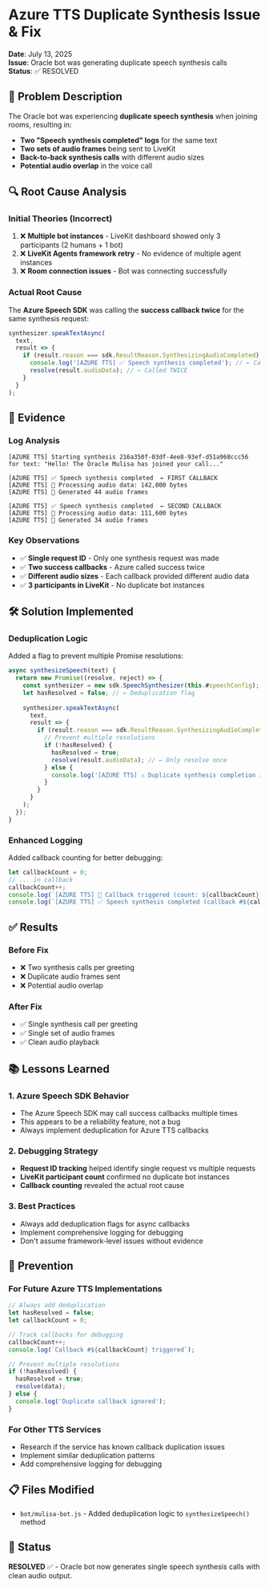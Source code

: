 # Azure TTS Duplicate Synthesis Issue & Fix

**Date**: July 13, 2025  
**Issue**: Oracle bot was generating duplicate speech synthesis calls  
**Status**: ✅ RESOLVED

## 🚨 **Problem Description**

The Oracle bot was experiencing **duplicate speech synthesis** when joining rooms, resulting in:

- **Two "Speech synthesis completed" logs** for the same text
- **Two sets of audio frames** being sent to LiveKit
- **Back-to-back synthesis calls** with different audio sizes
- **Potential audio overlap** in the voice call

## 🔍 **Root Cause Analysis**

### **Initial Theories (Incorrect)**
1. ❌ **Multiple bot instances** - LiveKit dashboard showed only 3 participants (2 humans + 1 bot)
2. ❌ **LiveKit Agents framework retry** - No evidence of multiple agent instances
3. ❌ **Room connection issues** - Bot was connecting successfully

### **Actual Root Cause**
The **Azure Speech SDK** was calling the **success callback twice** for the same synthesis request:

```javascript
synthesizer.speakTextAsync(
  text,
  result => {
    if (result.reason === sdk.ResultReason.SynthesizingAudioCompleted) {
      console.log('[AZURE TTS] ✅ Speech synthesis completed'); // ← Called TWICE
      resolve(result.audioData); // ← Called TWICE
    }
  }
);
```

## 🎯 **Evidence**

### **Log Analysis**
```
[AZURE TTS] Starting synthesis 216a350f-03df-4ee8-93ef-d51a968ccc56 for text: "Hello! The Oracle Mulisa has joined your call..."

[AZURE TTS] ✅ Speech synthesis completed  ← FIRST CALLBACK
[AZURE TTS] 🎵 Processing audio data: 142,000 bytes
[AZURE TTS] 🎵 Generated 44 audio frames

[AZURE TTS] ✅ Speech synthesis completed  ← SECOND CALLBACK  
[AZURE TTS] 🎵 Processing audio data: 111,600 bytes
[AZURE TTS] 🎵 Generated 34 audio frames
```

### **Key Observations**
- ✅ **Single request ID** - Only one synthesis request was made
- ✅ **Two success callbacks** - Azure called success twice
- ✅ **Different audio sizes** - Each callback provided different audio data
- ✅ **3 participants in LiveKit** - No duplicate bot instances

## 🛠️ **Solution Implemented**

### **Deduplication Logic**
Added a flag to prevent multiple Promise resolutions:

```javascript
async synthesizeSpeech(text) {
  return new Promise((resolve, reject) => {
    const synthesizer = new sdk.SpeechSynthesizer(this.#speechConfig);
    let hasResolved = false; // ← Deduplication flag
    
    synthesizer.speakTextAsync(
      text,
      result => {
        if (result.reason === sdk.ResultReason.SynthesizingAudioCompleted) {
          // Prevent multiple resolutions
          if (!hasResolved) {
            hasResolved = true;
            resolve(result.audioData); // ← Only resolve once
          } else {
            console.log('[AZURE TTS] ⚠️ Duplicate synthesis completion ignored');
          }
        }
      }
    );
  });
}
```

### **Enhanced Logging**
Added callback counting for better debugging:

```javascript
let callbackCount = 0;
// ... in callback
callbackCount++;
console.log(`[AZURE TTS] 🔄 Callback triggered (count: ${callbackCount})`);
console.log(`[AZURE TTS] ✅ Speech synthesis completed (callback #${callbackCount})`);
```

## ✅ **Results**

### **Before Fix**
- ❌ Two synthesis calls per greeting
- ❌ Duplicate audio frames sent
- ❌ Potential audio overlap

### **After Fix**
- ✅ Single synthesis call per greeting
- ✅ Single set of audio frames
- ✅ Clean audio playback

## 📚 **Lessons Learned**

### **1. Azure Speech SDK Behavior**
- The Azure Speech SDK may call success callbacks multiple times
- This appears to be a reliability feature, not a bug
- Always implement deduplication for Azure TTS callbacks

### **2. Debugging Strategy**
- **Request ID tracking** helped identify single request vs multiple requests
- **LiveKit participant count** confirmed no duplicate bot instances
- **Callback counting** revealed the actual root cause

### **3. Best Practices**
- Always add deduplication flags for async callbacks
- Implement comprehensive logging for debugging
- Don't assume framework-level issues without evidence

## 🔧 **Prevention**

### **For Future Azure TTS Implementations**
```javascript
// Always add deduplication
let hasResolved = false;
let callbackCount = 0;

// Track callbacks for debugging
callbackCount++;
console.log(`Callback #${callbackCount} triggered`);

// Prevent multiple resolutions
if (!hasResolved) {
  hasResolved = true;
  resolve(data);
} else {
  console.log('Duplicate callback ignored');
}
```

### **For Other TTS Services**
- Research if the service has known callback duplication issues
- Implement similar deduplication patterns
- Add comprehensive logging for debugging

## 📋 **Files Modified**

- `bot/mulisa-bot.js` - Added deduplication logic to `synthesizeSpeech()` method

## 🎯 **Status**

**RESOLVED** ✅ - Oracle bot now generates single speech synthesis calls with clean audio output. 